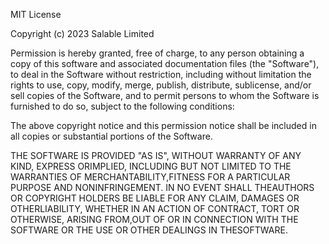 MIT License

Copyright (c) 2023 Salable Limited

Permission is hereby granted, free of charge, to any person obtaining a copy of
this software and associated documentation files (the "Software"), to deal in
the Software without restriction, including without limitation the rights to
use, copy, modify, merge, publish, distribute, sublicense, and/or sell copies of
the Software, and to permit persons to whom the Software is furnished to do so,
subject to the following conditions:

The above copyright notice and this permission notice shall be included in all
copies or substantial portions of the Software.

THE SOFTWARE IS PROVIDED "AS IS", WITHOUT WARRANTY OF ANY KIND, EXPRESS
ORIMPLIED, INCLUDING BUT NOT LIMITED TO THE WARRANTIES OF
MERCHANTABILITY,FITNESS FOR A PARTICULAR PURPOSE AND NONINFRINGEMENT. IN NO
EVENT SHALL THEAUTHORS OR COPYRIGHT HOLDERS BE LIABLE FOR ANY CLAIM, DAMAGES OR
OTHERLIABILITY, WHETHER IN AN ACTION OF CONTRACT, TORT OR OTHERWISE, ARISING
FROM,OUT OF OR IN CONNECTION WITH THE SOFTWARE OR THE USE OR OTHER DEALINGS IN
THESOFTWARE.
